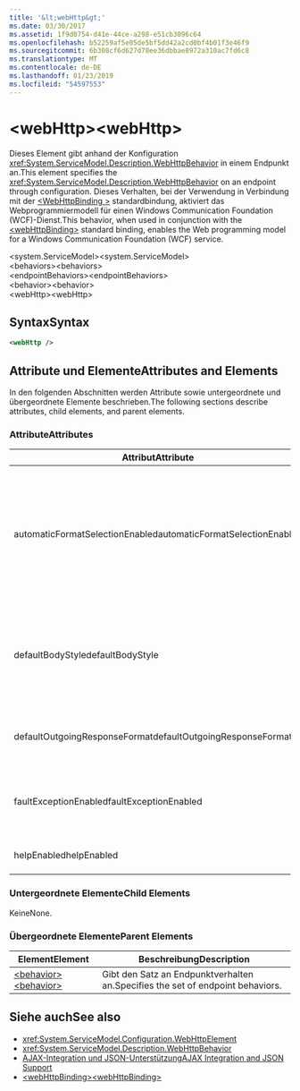 ```yaml
---
title: '&lt;webHttp&gt;'
ms.date: 03/30/2017
ms.assetid: 1f9d0754-d41e-44ce-a298-e51cb3096c64
ms.openlocfilehash: b52259af5e05de5bf5dd42a2cd0bf4b01f3e46f9
ms.sourcegitcommit: 6b308cf6d627d78ee36dbbae8972a310ac7fd6c8
ms.translationtype: MT
ms.contentlocale: de-DE
ms.lasthandoff: 01/23/2019
ms.locfileid: "54597553"
---
```

# <a name="ltwebhttpgt"></a><span data-ttu-id="3c63d-102">&lt;webHttp&gt;</span><span class="sxs-lookup"><span data-stu-id="3c63d-102">&lt;webHttp&gt;</span></span>
<span data-ttu-id="3c63d-103">Dieses Element gibt anhand der Konfiguration <xref:System.ServiceModel.Description.WebHttpBehavior> in einem Endpunkt an.</span><span class="sxs-lookup"><span data-stu-id="3c63d-103">This element specifies the <xref:System.ServiceModel.Description.WebHttpBehavior> on an endpoint through configuration.</span></span> <span data-ttu-id="3c63d-104">Dieses Verhalten, bei der Verwendung in Verbindung mit der [ \<WebHttpBinding >](../../../../../docs/framework/configure-apps/file-schema/wcf/webhttpbinding.md) standardbindung, aktiviert das Webprogrammiermodell für einen Windows Communication Foundation (WCF)-Dienst.</span><span class="sxs-lookup"><span data-stu-id="3c63d-104">This behavior, when used in conjunction with the [\<webHttpBinding>](../../../../../docs/framework/configure-apps/file-schema/wcf/webhttpbinding.md) standard binding, enables the Web programming model for a Windows Communication Foundation (WCF) service.</span></span>  
  
 <span data-ttu-id="3c63d-105">\<system.ServiceModel></span><span class="sxs-lookup"><span data-stu-id="3c63d-105">\<system.ServiceModel></span></span>  
<span data-ttu-id="3c63d-106">\<behaviors></span><span class="sxs-lookup"><span data-stu-id="3c63d-106">\<behaviors></span></span>  
<span data-ttu-id="3c63d-107">\<endpointBehaviors></span><span class="sxs-lookup"><span data-stu-id="3c63d-107">\<endpointBehaviors></span></span>  
<span data-ttu-id="3c63d-108">\<behavior></span><span class="sxs-lookup"><span data-stu-id="3c63d-108">\<behavior></span></span>  
<span data-ttu-id="3c63d-109">\<webHttp></span><span class="sxs-lookup"><span data-stu-id="3c63d-109">\<webHttp></span></span>  
  
## <a name="syntax"></a><span data-ttu-id="3c63d-110">Syntax</span><span class="sxs-lookup"><span data-stu-id="3c63d-110">Syntax</span></span>  
  
```xml  
<webHttp />
```  
  
## <a name="attributes-and-elements"></a><span data-ttu-id="3c63d-111">Attribute und Elemente</span><span class="sxs-lookup"><span data-stu-id="3c63d-111">Attributes and Elements</span></span>  
 <span data-ttu-id="3c63d-112">In den folgenden Abschnitten werden Attribute sowie untergeordnete und übergeordnete Elemente beschrieben.</span><span class="sxs-lookup"><span data-stu-id="3c63d-112">The following sections describe attributes, child elements, and parent elements.</span></span>  
  
### <a name="attributes"></a><span data-ttu-id="3c63d-113">Attribute</span><span class="sxs-lookup"><span data-stu-id="3c63d-113">Attributes</span></span>  
  
|<span data-ttu-id="3c63d-114">Attribut</span><span class="sxs-lookup"><span data-stu-id="3c63d-114">Attribute</span></span>|<span data-ttu-id="3c63d-115">Beschreibung</span><span class="sxs-lookup"><span data-stu-id="3c63d-115">Description</span></span>|  
|---------------|-----------------|  
|<span data-ttu-id="3c63d-116">automaticFormatSelectionEnabled</span><span class="sxs-lookup"><span data-stu-id="3c63d-116">automaticFormatSelectionEnabled</span></span>|<span data-ttu-id="3c63d-117">Wenn diese Eigenschaft auf `true` festgelegt wird, bestimmte die WCF-Infrastruktur das beste Format.</span><span class="sxs-lookup"><span data-stu-id="3c63d-117">When this property is set to `true`, the WCF infrastructure determines the best format to use.</span></span> <span data-ttu-id="3c63d-118">Die automatische Formatauswahl ist standardmäßig deaktiviert, um die Abwärtskompatibilität sicherzustellen.</span><span class="sxs-lookup"><span data-stu-id="3c63d-118">Automatic format selection is disabled by default for backwards compatibility.</span></span> <span data-ttu-id="3c63d-119">Sie können die automatische Formatauswahl programmgesteuert oder per Konfiguration aktivieren.</span><span class="sxs-lookup"><span data-stu-id="3c63d-119">Automatic format selection can be enabled programmatically or through configuration.</span></span>|  
|<span data-ttu-id="3c63d-120">defaultBodyStyle</span><span class="sxs-lookup"><span data-stu-id="3c63d-120">defaultBodyStyle</span></span>|<span data-ttu-id="3c63d-121">Gibt den Standardtextstil der zurückgegebenen Nachrichten an.</span><span class="sxs-lookup"><span data-stu-id="3c63d-121">Specifies the default body style of returned messages.</span></span> <span data-ttu-id="3c63d-122">Weitere Informationen finden Sie unter <xref:System.ServiceModel.Web.WebMessageBodyStyle> und [WCF Web-HTTP-Formatierung](../../../../../docs/framework/wcf/feature-details/wcf-web-http-formatting.md).</span><span class="sxs-lookup"><span data-stu-id="3c63d-122">For more information, see <xref:System.ServiceModel.Web.WebMessageBodyStyle> and [WCF Web HTTP Formatting](../../../../../docs/framework/wcf/feature-details/wcf-web-http-formatting.md).</span></span>|  
|<span data-ttu-id="3c63d-123">defaultOutgoingResponseFormat</span><span class="sxs-lookup"><span data-stu-id="3c63d-123">defaultOutgoingResponseFormat</span></span>|<span data-ttu-id="3c63d-124">Gibt das Standardformat für ausgehende Antwortnachrichten an.</span><span class="sxs-lookup"><span data-stu-id="3c63d-124">Specifies the default outgoing response format for messages.</span></span> <span data-ttu-id="3c63d-125">Weitere Informationen finden Sie unter [WCF Web-HTTP-Formatierung](../../../../../docs/framework/wcf/feature-details/wcf-web-http-formatting.md).</span><span class="sxs-lookup"><span data-stu-id="3c63d-125">For more information, see [WCF Web HTTP Formatting](../../../../../docs/framework/wcf/feature-details/wcf-web-http-formatting.md).</span></span>|  
|<span data-ttu-id="3c63d-126">faultExceptionEnabled</span><span class="sxs-lookup"><span data-stu-id="3c63d-126">faultExceptionEnabled</span></span>|<span data-ttu-id="3c63d-127">Ruft das Flag ab bzw. legt das Flag fest, das angibt, ob ein FaultException-Element generiert wird, wenn ein interner Serverfehler (HTTP-Statuscode: 500) auftritt.</span><span class="sxs-lookup"><span data-stu-id="3c63d-127">Gets or sets the flag that specifies whether a FaultException is generated when an internal server error (HTTP status code: 500) occurs.</span></span>|  
|<span data-ttu-id="3c63d-128">helpEnabled</span><span class="sxs-lookup"><span data-stu-id="3c63d-128">helpEnabled</span></span>|<span data-ttu-id="3c63d-129">Ruft einen Wert ab bzw. legt einen Wert fest, der angibt, ob die Hilfeseite aktiviert ist.</span><span class="sxs-lookup"><span data-stu-id="3c63d-129">Gets or sets a value that determines if the Help page is enabled.</span></span>|  
  
### <a name="child-elements"></a><span data-ttu-id="3c63d-130">Untergeordnete Elemente</span><span class="sxs-lookup"><span data-stu-id="3c63d-130">Child Elements</span></span>  
 <span data-ttu-id="3c63d-131">Keine</span><span class="sxs-lookup"><span data-stu-id="3c63d-131">None.</span></span>  
  
### <a name="parent-elements"></a><span data-ttu-id="3c63d-132">Übergeordnete Elemente</span><span class="sxs-lookup"><span data-stu-id="3c63d-132">Parent Elements</span></span>  
  
|<span data-ttu-id="3c63d-133">Element</span><span class="sxs-lookup"><span data-stu-id="3c63d-133">Element</span></span>|<span data-ttu-id="3c63d-134">Beschreibung</span><span class="sxs-lookup"><span data-stu-id="3c63d-134">Description</span></span>|  
|-------------|-----------------|  
|[<span data-ttu-id="3c63d-135">\<behavior></span><span class="sxs-lookup"><span data-stu-id="3c63d-135">\<behavior></span></span>](../../../../../docs/framework/configure-apps/file-schema/wcf/behavior-of-endpointbehaviors.md)|<span data-ttu-id="3c63d-136">Gibt den Satz an Endpunktverhalten an.</span><span class="sxs-lookup"><span data-stu-id="3c63d-136">Specifies the set of endpoint behaviors.</span></span>|  
  
## <a name="see-also"></a><span data-ttu-id="3c63d-137">Siehe auch</span><span class="sxs-lookup"><span data-stu-id="3c63d-137">See also</span></span>
- <xref:System.ServiceModel.Configuration.WebHttpElement>
- <xref:System.ServiceModel.Description.WebHttpBehavior>
- [<span data-ttu-id="3c63d-138">AJAX-Integration und JSON-Unterstützung</span><span class="sxs-lookup"><span data-stu-id="3c63d-138">AJAX Integration and JSON Support</span></span>](../../../../../docs/framework/wcf/feature-details/ajax-integration-and-json-support.md)
- [<span data-ttu-id="3c63d-139">\<webHttpBinding></span><span class="sxs-lookup"><span data-stu-id="3c63d-139">\<webHttpBinding></span></span>](../../../../../docs/framework/configure-apps/file-schema/wcf/webhttpbinding.md)
